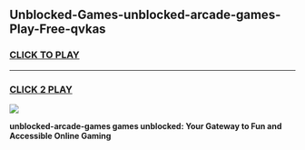 
## Unblocked-Games-unblocked-arcade-games-Play-Free-qvkas
<h3>
<a href="https://premium76.site?title=unblocked-arcade-games&ref=23A">CLICK TO PLAY</a></h3>
<hr>

<h3>
<a href="https://premium76.site?title=unblocked-arcade-games&ref=23A">CLICK 2 PLAY</a>
  
</h3>

<a href="https://premium76.site?title=unblocked-arcade-games&ref=23A"><img src="https://clearcache.store/games.png"></a>


**unblocked-arcade-games games unblocked: Your Gateway to Fun and Accessible Online Gaming**
